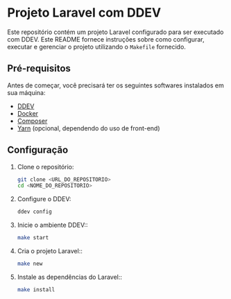 # Projeto Laravel com DDEV

Este repositório contém um projeto Laravel configurado para ser executado com DDEV. Este README fornece instruções sobre como configurar, executar e gerenciar o projeto utilizando o `Makefile` fornecido.

## Pré-requisitos

Antes de começar, você precisará ter os seguintes softwares instalados em sua máquina:

- [DDEV](https://ddev.readthedocs.io/en/stable/#installation)
- [Docker](https://docs.docker.com/get-docker/)
- [Composer](https://getcomposer.org/)
- [Yarn](https://classic.yarnpkg.com/en/docs/install) (opcional, dependendo do uso de front-end)

## Configuração

1. Clone o repositório:
   ```bash
   git clone <URL_DO_REPOSITORIO>
   cd <NOME_DO_REPOSITORIO>
2. Configure o DDEV:
   ```bash
   ddev config

3. Inicie o ambiente DDEV::
   ```bash
   make start

4. Cria o projeto Laravel::
   ```bash
   make new

5. Instale as dependências do Laravel::
   ```bash
   make install